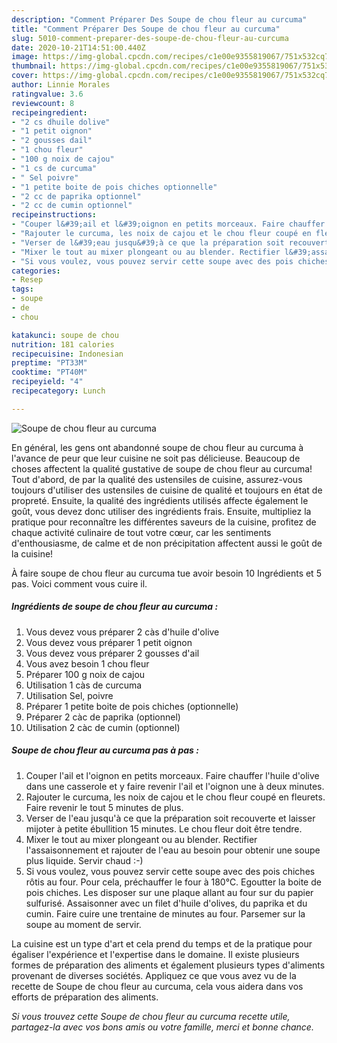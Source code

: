 ```yaml
---
description: "Comment Préparer Des Soupe de chou fleur au curcuma"
title: "Comment Préparer Des Soupe de chou fleur au curcuma"
slug: 5010-comment-preparer-des-soupe-de-chou-fleur-au-curcuma
date: 2020-10-21T14:51:00.440Z
image: https://img-global.cpcdn.com/recipes/c1e00e9355819067/751x532cq70/soupe-de-chou-fleur-au-curcuma-photo-principale-de-la-recette.jpg
thumbnail: https://img-global.cpcdn.com/recipes/c1e00e9355819067/751x532cq70/soupe-de-chou-fleur-au-curcuma-photo-principale-de-la-recette.jpg
cover: https://img-global.cpcdn.com/recipes/c1e00e9355819067/751x532cq70/soupe-de-chou-fleur-au-curcuma-photo-principale-de-la-recette.jpg
author: Linnie Morales
ratingvalue: 3.6
reviewcount: 8
recipeingredient:
- "2 cs dhuile dolive"
- "1 petit oignon"
- "2 gousses dail"
- "1 chou fleur"
- "100 g noix de cajou"
- "1 cs de curcuma"
- " Sel poivre"
- "1 petite boite de pois chiches optionnelle"
- "2 cc de paprika optionnel"
- "2 cc de cumin optionnel"
recipeinstructions:
- "Couper l&#39;ail et l&#39;oignon en petits morceaux. Faire chauffer l&#39;huile d&#39;olive dans une casserole et y faire revenir l&#39;ail et l&#39;oignon une à deux minutes."
- "Rajouter le curcuma, les noix de cajou et le chou fleur coupé en fleurets. Faire revenir le tout 5 minutes de plus."
- "Verser de l&#39;eau jusqu&#39;à ce que la préparation soit recouverte et laisser mijoter à petite ébullition 15 minutes. Le chou fleur doit être tendre."
- "Mixer le tout au mixer plongeant ou au blender. Rectifier l&#39;assaisonnement et rajouter de l&#39;eau au besoin pour obtenir une soupe plus liquide. Servir chaud :-)"
- "Si vous voulez, vous pouvez servir cette soupe avec des pois chiches rôtis au four. Pour cela, préchauffer le four à 180℃. Egoutter la boite de pois chiches. Les disposer sur une plaque allant au four sur du papier sulfurisé. Assaisonner avec un filet d&#39;huile d&#39;olives, du paprika et du cumin. Faire cuire une trentaine de minutes au four. Parsemer sur la soupe au moment de servir."
categories:
- Resep
tags:
- soupe
- de
- chou

katakunci: soupe de chou 
nutrition: 181 calories
recipecuisine: Indonesian
preptime: "PT33M"
cooktime: "PT40M"
recipeyield: "4"
recipecategory: Lunch

---
```



![Soupe de chou fleur au curcuma](https://img-global.cpcdn.com/recipes/c1e00e9355819067/751x532cq70/soupe-de-chou-fleur-au-curcuma-photo-principale-de-la-recette.jpg)

En général, les gens ont abandonné soupe de chou fleur au curcuma à l'avance de peur que leur cuisine ne soit pas délicieuse. Beaucoup de choses affectent la qualité gustative de soupe de chou fleur au curcuma! Tout d'abord, de par la qualité des ustensiles de cuisine, assurez-vous toujours d'utiliser des ustensiles de cuisine de qualité et toujours en état de propreté. Ensuite, la qualité des ingrédients utilisés affecte également le goût, vous devez donc utiliser des ingrédients frais. Ensuite, multipliez la pratique pour reconnaître les différentes saveurs de la cuisine, profitez de chaque activité culinaire de tout votre cœur, car les sentiments d'enthousiasme, de calme et de non précipitation affectent aussi le goût de la cuisine!

<!--inarticleads1-->

À faire soupe de chou fleur au curcuma tue avoir besoin 10 Ingrédients et 5 pas. Voici comment vous cuire il.

##### Ingrédients de soupe de chou fleur au curcuma :

1. Vous devez vous préparer 2 càs d&#39;huile d&#39;olive
1. Vous devez vous préparer 1 petit oignon
1. Vous devez vous préparer 2 gousses d&#39;ail
1. Vous avez besoin 1 chou fleur
1. Préparer 100 g noix de cajou
1. Utilisation 1 càs de curcuma
1. Utilisation  Sel, poivre
1. Préparer 1 petite boite de pois chiches (optionnelle)
1. Préparer 2 càc de paprika (optionnel)
1. Utilisation 2 càc de cumin (optionnel)




<!--inarticleads2-->

##### Soupe de chou fleur au curcuma pas à pas :

1. Couper l&#39;ail et l&#39;oignon en petits morceaux. Faire chauffer l&#39;huile d&#39;olive dans une casserole et y faire revenir l&#39;ail et l&#39;oignon une à deux minutes.
1. Rajouter le curcuma, les noix de cajou et le chou fleur coupé en fleurets. Faire revenir le tout 5 minutes de plus.
1. Verser de l&#39;eau jusqu&#39;à ce que la préparation soit recouverte et laisser mijoter à petite ébullition 15 minutes. Le chou fleur doit être tendre.
1. Mixer le tout au mixer plongeant ou au blender. Rectifier l&#39;assaisonnement et rajouter de l&#39;eau au besoin pour obtenir une soupe plus liquide. Servir chaud :-)
1. Si vous voulez, vous pouvez servir cette soupe avec des pois chiches rôtis au four. Pour cela, préchauffer le four à 180℃. Egoutter la boite de pois chiches. Les disposer sur une plaque allant au four sur du papier sulfurisé. Assaisonner avec un filet d&#39;huile d&#39;olives, du paprika et du cumin. Faire cuire une trentaine de minutes au four. Parsemer sur la soupe au moment de servir.




<!--inarticleads1-->

<p>
La cuisine est un type d'art et cela prend du temps et de la pratique pour égaliser l'expérience et l'expertise dans le domaine. Il existe plusieurs formes de préparation des aliments et également plusieurs types d'aliments provenant de diverses sociétés. Appliquez ce que vous avez vu de la recette de Soupe de chou fleur au curcuma, cela vous aidera dans vos efforts de préparation des aliments.
</p>

<p>
<i>Si vous trouvez cette Soupe de chou fleur au curcuma recette utile, partagez-la avec vos bons amis ou votre famille, merci et bonne chance.</i>
</p>
